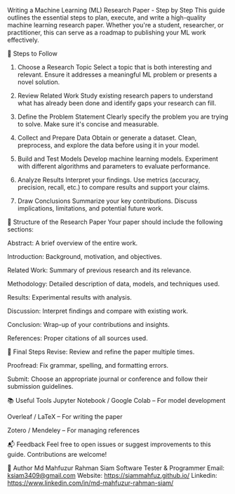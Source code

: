 Writing a Machine Learning (ML) Research Paper - Step by Step
This guide outlines the essential steps to plan, execute, and write a high-quality machine learning research paper. Whether you're a student, researcher, or practitioner, this can serve as a roadmap to publishing your ML work effectively.

📌 Steps to Follow
1. Choose a Research Topic
Select a topic that is both interesting and relevant. Ensure it addresses a meaningful ML problem or presents a novel solution.

2. Review Related Work
Study existing research papers to understand what has already been done and identify gaps your research can fill.

3. Define the Problem Statement
Clearly specify the problem you are trying to solve. Make sure it's concise and measurable.

4. Collect and Prepare Data
Obtain or generate a dataset. Clean, preprocess, and explore the data before using it in your model.

5. Build and Test Models
Develop machine learning models. Experiment with different algorithms and parameters to evaluate performance.

6. Analyze Results
Interpret your findings. Use metrics (accuracy, precision, recall, etc.) to compare results and support your claims.

7. Draw Conclusions
Summarize your key contributions. Discuss implications, limitations, and potential future work.

📝 Structure of the Research Paper
Your paper should include the following sections:

Abstract: A brief overview of the entire work.

Introduction: Background, motivation, and objectives.

Related Work: Summary of previous research and its relevance.

Methodology: Detailed description of data, models, and techniques used.

Results: Experimental results with analysis.

Discussion: Interpret findings and compare with existing work.

Conclusion: Wrap-up of your contributions and insights.

References: Proper citations of all sources used.

🔁 Final Steps
Revise: Review and refine the paper multiple times.

Proofread: Fix grammar, spelling, and formatting errors.

Submit: Choose an appropriate journal or conference and follow their submission guidelines.

📚 Useful Tools
Jupyter Notebook / Google Colab – For model development

Overleaf / LaTeX – For writing the paper

Zotero / Mendeley – For managing references

📬 Feedback
Feel free to open issues or suggest improvements to this guide. Contributions are welcome!

👤 Author
Md Mahfuzur Rahman Siam
Software Tester & Programmer
Email: ksiam3409@gmail.com
Website: https://siammahfuz.github.io/
Linkedin: https://www.linkedin.com/in/md-mahfuzur-rahman-siam/


